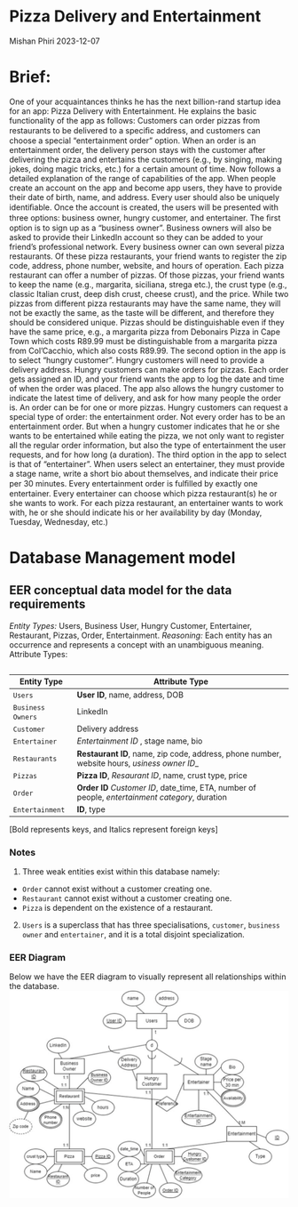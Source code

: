 Pizza Delivery and Entertainment
================
Mishan Phiri
2023-12-07

# Brief:

One of your acquaintances thinks he has the next billion-rand startup idea for an app: Pizza Delivery with Entertainment. He explains the basic functionality of the app as follows:
Customers can order pizzas from restaurants to be delivered to a speciﬁc address, and customers can choose a special “entertainment order” option. When an order is an entertainment order, the delivery person stays with the customer after delivering the pizza and entertains the customers (e.g., by singing, making jokes, doing magic tricks, etc.) for a certain amount of time. Now follows a detailed explanation of the range of capabilities of the app. When people create an account on the app and become app users, they have to provide their date of birth, name, and address. Every user should also be uniquely identiﬁable. Once the account is created, the users will be presented with three options: business owner, hungry customer, and entertainer.
The ﬁrst option is to sign up as a “business owner”. Business owners will also be asked to provide their LinkedIn account so they can be added to your friend’s professional network. Every business owner can own several pizza restaurants. Of these pizza restaurants, your friend wants to register the zip code, address, phone number, website, and hours of operation.
Each pizza restaurant can offer a number of pizzas. Of those pizzas, your friend wants to keep the name (e.g., margarita, siciliana, strega etc.), the crust type (e.g., classic Italian crust, deep dish crust, cheese crust), and the price. While two pizzas from different pizza restaurants may have the same name, they will not be exactly the same, as the taste will be different, and therefore they should be considered unique. Pizzas should be distinguishable even if they have the same price, e.g., a margarita pizza from Debonairs Pizza in Cape Town which costs R89.99 must be distinguishable from a margarita pizza from Col’Cacchio, which also costs R89.99.
The second option in the app is to select “hungry customer”. Hungry customers will need to provide a delivery address. Hungry customers can make orders for pizzas. Each order gets assigned an ID, and your friend wants the app to log the date and time of when the order was placed. The app also allows the hungry customer to indicate the latest time of delivery, and ask for how many people the order is. An order can be for one or more pizzas.
Hungry customers can request a special type of order: the entertainment order. Not every order has to be an entertainment order. But when a hungry customer indicates that he or she wants to be entertained while eating the pizza, we not only want to register all the regular order information, but also the type of entertainment the user requests, and for how long (a duration).
The third option in the app to select is that of “entertainer”. When users select an entertainer, they must provide a stage name, write a short bio about themselves, and indicate their price per 30 minutes. Every entertainment order is fulﬁlled by exactly one entertainer. Every entertainer can choose which pizza restaurant(s) he or she wants to work. For each pizza restaurant, an entertainer wants to work with, he or she should indicate his or her availability by day (Monday, Tuesday, Wednesday, etc.)

# Database Management model 
## EER conceptual data model for the data requirements
*Entity Types:* Users, Business User, Hungry Customer, Entertainer, Restaurant, Pizzas, Order, Entertainment.
*Reasoning:* Each entity has an occurrence and represents a concept with an unambiguous meaning. 
Attribute Types:
<table>

| Entity Type | Attribute Type                                                         |
|------------------|-------------------------------------------------------------------|
| `Users`          | **User ID**, name, address, DOB                                   |
| `Business Owners`| LinkedIn                                                          |
| `Customer`       | Delivery address |
|`Entertainer` | _Entertainment ID_ , stage name, bio|
| `Restaurants`    | **Restaurant ID**, name, zip code, address, phone number, website hours, _usiness owner ID__ |
| `Pizzas`         | **Pizza ID**, _Resaurant ID_, name, crust type, price                |                                                     
| `Order`| **Order ID** _Customer ID_, date_time, ETA, number of people, _entertainment category_, duration|
|`Entertainment` | **ID**, type|
<table>[Bold represents keys, and Italics represent foreign keys]

### Notes
1. Three weak entities exist within this database namely:
* `Order` cannot exist without a customer creating one.
* `Restaurant` cannot exist without a customer creating one.
* `Pizza` is dependent on the existence of a restaurant.
2. `Users` is a superclass that has three specialisations, `customer`, `business owner` and `entertainer`, and it is a total disjoint specialization.

### EER Diagram
Below we have the EER diagram to visually represent all relationships within the database.
![EER Diagram](images/ERR.png)





